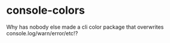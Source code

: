 # console-colors
Why has nobody else made a cli color package that overwrites console.log/warn/error/etc!?
